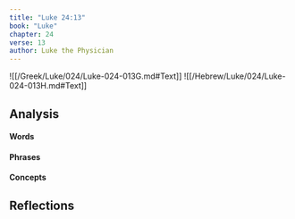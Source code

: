 ```yaml
---
title: "Luke 24:13"
book: "Luke"
chapter: 24
verse: 13
author: Luke the Physician
---
```

![[/Greek/Luke/024/Luke-024-013G.md#Text]]
![[/Hebrew/Luke/024/Luke-024-013H.md#Text]]

## Analysis

#### Words

#### Phrases

#### Concepts

## Reflections
